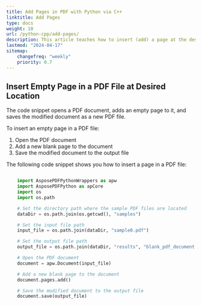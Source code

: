 ```yaml
---
title: Add Pages in PDF with Python via C++
linktitle: Add Pages
type: docs
weight: 10
url: /python-cpp/add-pages/
description: This article teaches how to insert (add) a page at the desired location PDF file in Python using C++.
lastmod: "2024-04-17"
sitemap:
    changefreq: "weekly"
    priority: 0.7
---
```


## Insert Empty Page in a PDF File at Desired Location

The code snippet opens a PDF document, adds an empty page to it, and saves the modified document as a new PDF file.

To insert an empty page in a PDF file:

1. Open the PDF document
1. Add a new blank page to the document
1. Save the modified document to the output file

The following code snippet shows you how to insert a page in a PDF file:

```python

    import AsposePDFPythonWrappers as apw
    import AsposePDFPython as apCore
    import os
    import os.path

    # Set the directory path where the sample PDF files are located
    dataDir = os.path.join(os.getcwd(), "samples")

    # Set the input file path
    input_file = os.path.join(dataDir, "sample0.pdf")

    # Set the output file path
    output_file = os.path.join(dataDir, "results", "blank_pdf_document.pdf")

    # Open the PDF document
    document = apw.Document(input_file)

    # Add a new blank page to the document
    document.pages.add()

    # Save the modified document to the output file
    document.save(output_file)
```

